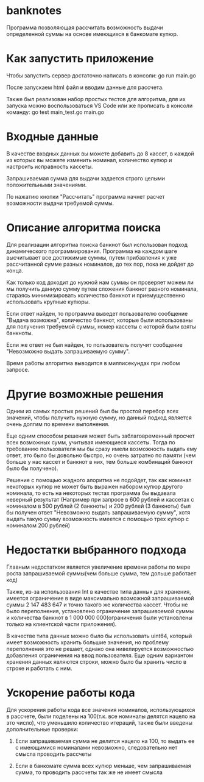 # banknotes
  Программа позволяющая рассчитать возможность выдачи определенной суммы на основе имеющихся в банкомате купюр.
# Как запустить приложение
  Чтобы запустить сервер достаточно написать в консоли: go run main.go
  
  После запускаем html файл и вводим данные для рассчета.
  
  Также был реализован набор простых тестов для алгоритма, для их запуска можно воспользоваться VS Code или же прописать в консоли команду: go test main_test.go main.go

# Входные данные
  В качестве входных данных вы можете добавить до 8 кассет, в каждой из которых вы можете изменить номинал, количество купюр и настроить исправность кассеты.
  
  Запрашиваемая сумма для выдачи задается строго целыми положительными значениями.
  
  По нажатию кнопки "Рассчитать" программа начнет расчет возможности выдачи требуемой суммы.

# Описание алгоритма поиска
  Для реализации алгоритма поиска банкнот был использован подход динамического программирования. Программа на каждом шаге высчитывает все достижимые суммы, путем прибавления к уже рассчитанной сумме разных номиналов, до тех пор, пока не дойдет до конца.
  
  Как только код доходит до нужной нам суммы он проверяет можем ли мы получить данную сумму путем сложения банкнот разного номинала, стараясь минимизировать количество банкнот и приемущественно использовать крупные купюры.
  
  Если ответ найден, то программа выведет пользователю сообщение "Выдача возможна", количество банкнот, которые были использованы для получения требуемой суммы, номер кассеты с которой были взяты банкноты.
  
  Если же ответ не был найден, то пользователь получит сообщение "Невозможно выдать запрашиваемую сумму".

  Время работы алгоритма выводится в миллисекундах при любом запросе.

# Другие возможные решения
  Одним из самых простых решений был бы простой перебор всех значений, чтобы получить нужную сумму, но данный подход является очень долгим по времени выполнения.
  
  Еще одним способом решения может быть заблаговременный просчет всех возможных сумм, учитывая имеющиеся кассеты. Тогда по требованию пользователя мы бы сразу имели возможность выдать ему ответ, это было бы довольно быстро, но очень затратно по памяти (чем больше у нас кассет и банкнот в них, тем больше комбинаций банкнот было бы получено).

  Решение с помощью жадного алоритма не подойдет, так как номинал некоторых купюр не может быть выражен набором купюр другого номинала, то есть на некоторых тестах программа бы выдавала неверный результат (Например при запросе в 600 рублей и кассетах с номиналом в 500 рублей (2 банкноты)  и 200 рублей (3 банкноты) был бы получен ответ "Невозможно выдать запрашиваемую сумму", хотя выдать такую сумму возможность имеется с помощью трех купюр с номиналом 200 рублей)

# Недостатки выбранного подхода
  Главным недостатком является увеличение времени работы по мере роста запрашиваемой суммы(чем больше сумма, тем дольше работает код)
  
  Также, из-за использования Int в качестве типа данных для хранения, имеется ограничение в виде максимально возможной запрашиваемой суммы 2 147 483 647 и точно такого же количества кассет. Чтобы не было переполнения, установлено ограничение запрашивоемой суммы и количества банкнот в 1 000 000 000(ограничения были установлены только на клиентской части приложения). 
  
  В качестве типа данных можно было бы использовать uint64, который имеет возможность хранить большие значения, но проблему переполнения это не решает, однако она нивелируется возможностью добавления ограничения на ввод пользователя. Еще одним вариантом хранения данных являются строки, можно было бы хранить число в строке и работать с ним.

# Ускорение работы кода
  Для ускорения работы кода все значения номиналов, использующихся в рассчете, были поделены на 100(т.к. все номиналы делятся нацело на это число), что уменьшило количество итераций, также были введены дополнительные проверки: 

  1) Если запрашиваемая сумма не делится нацело на 100, то выдать ее с имеющимися номиналами невозможно, следовательно нет смысла проводить рассчеты
     
  2) Если в банкомате сумма всех купюр меньше, чем запрашиваемая сумма, то проводить рассчеты так же не имеет смысла
  

